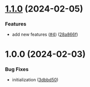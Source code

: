 # [1.1.0](https://github.com/melishev/wsgo/compare/v1.0.0...v1.1.0) (2024-02-05)


### Features

* add new features ([#4](https://github.com/melishev/wsgo/issues/4)) ([28a866f](https://github.com/melishev/wsgo/commit/28a866f9dea4c13d3ddc65c94ea01e23e7d35629))

# 1.0.0 (2024-02-03)


### Bug Fixes

* initialization ([3dbbd50](https://github.com/melishev/wsgo/commit/3dbbd5065b36ab89dc95df7f85f7446ebdc21f8c))
